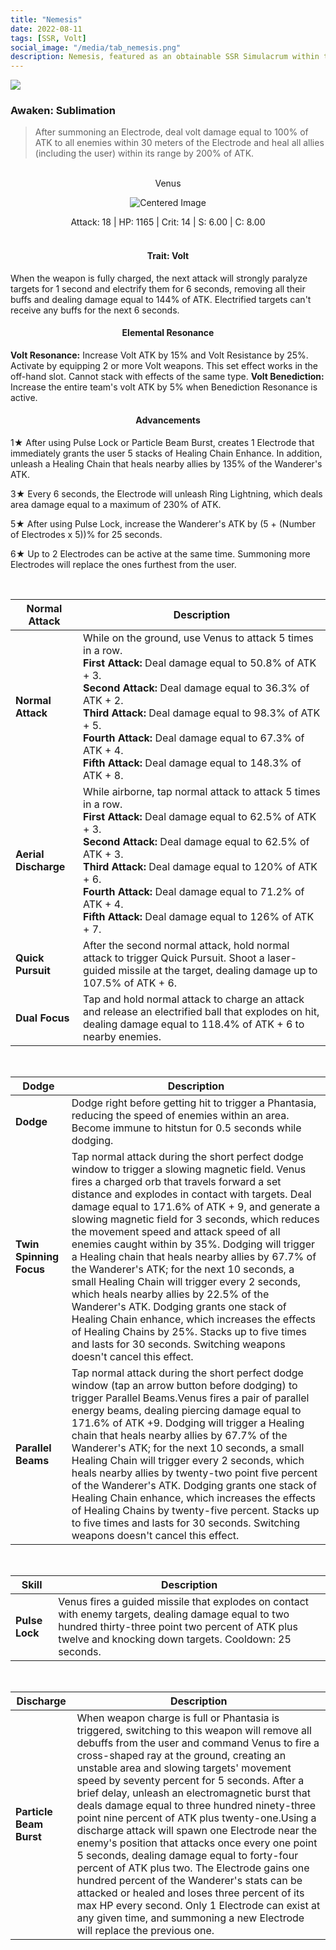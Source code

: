 ```yaml
---
title: "Nemesis"
date: 2022-08-11
tags: [SSR, Volt]
social_image: "/media/tab_nemesis.png"
description: Nemesis, featured as an obtainable SSR Simulacrum within the simulacrum system, associated with the weapon Venus.
---
```


![](https://i.postimg.cc/J0pgmVnC/Simulacrum-Nemesis-Awaken.png)

### Awaken: Sublimation

> After summoning an Electrode, deal volt damage equal to 100% of ATK to all enemies within 30 meters of the Electrode and heal all allies (including the user) within its range by 200% of ATK.

<br />

<center>Venus</center>
<p align="center">
<img src="https://i.postimg.cc/Rhcq2t9T/Icon-Weapon-Venus.webp" alt="Centered Image">
</p>
<center>
Attack: 18 | HP: 1165 | Crit: 14 | S: 6.00 | C: 8.00
</center>

<br />

<h4 style="text-align: center;"> Trait: Volt </h4>
When the weapon is fully charged, the next attack will strongly paralyze targets for 1 second and electrify them for 6 seconds, removing all their buffs and dealing damage equal to 144% of ATK. Electrified targets can't receive any buffs for the next 6 seconds.

<h4 style="text-align: center;"> Elemental Resonance </h4>

**Volt Resonance:** Increase Volt ATK by 15% and Volt Resistance by 25%. Activate by equipping 2 or more Volt weapons. This set effect works in the off-hand slot. Cannot stack with effects of the same type.
**Volt Benediction:** Increase the entire team's volt ATK by 5% when Benediction Resonance is active.

<h4 style="text-align: center;"> Advancements </h4>

1★ After using Pulse Lock or Particle Beam Burst, creates 1 Electrode that immediately grants the user 5 stacks of Healing Chain Enhance. In addition, unleash a Healing Chain that heals nearby allies by 135% of the Wanderer's ATK.

3★ Every 6 seconds, the Electrode will unleash Ring Lightning, which deals area damage equal to a maximum of 230% of ATK.

5★ After using Pulse Lock, increase the Wanderer's ATK by (5 + (Number of Electrodes x 5))% for 25 seconds.

6★ Up to 2 Electrodes can be active at the same time. Summoning more Electrodes will replace the ones furthest from the user.

<br />

| Normal Attack        | Description                                                                                                                                                                                                                                                                                                                                                                              |
| -------------------- | ---------------------------------------------------------------------------------------------------------------------------------------------------------------------------------------------------------------------------------------------------------------------------------------------------------------------------------------------------------------------------------------- |
| **Normal Attack**    | While on the ground, use Venus to attack 5 times in a row. <br /> **First Attack:** Deal damage equal to 50.8% of ATK + 3. <br /> **Second Attack:** Deal damage equal to 36.3% of ATK + 2. <br /> **Third Attack:** Deal damage equal to 98.3% of ATK + 5. <br /> **Fourth Attack:** Deal damage equal to 67.3% of ATK + 4. <br /> **Fifth Attack:** Deal damage equal to 148.3% of ATK + 8. |
| **Aerial Discharge** | While airborne, tap normal attack to attack 5 times in a row. <br /> **First Attack:** Deal damage equal to 62.5% of ATK + 3. <br /> **Second Attack:** Deal damage equal to 62.5% of ATK + 3. <br /> **Third Attack:** Deal damage equal to 120% of ATK + 6. <br /> **Fourth Attack:** Deal damage equal to 71.2% of ATK + 4. <br /> **Fifth Attack:** Deal damage equal to 126% of ATK + 7. |
| **Quick Pursuit**    | After the second normal attack, hold normal attack to trigger Quick Pursuit. Shoot a laser-guided missile at the target, dealing damage up to 107.5% of ATK + 6.                                                                                                                                                                                                                         |
| **Dual Focus**       | Tap and hold normal attack to charge an attack and release an electrified ball that explodes on hit, dealing damage equal to 118.4% of ATK + 6 to nearby enemies.                                                                                                                                                                                                                        |

<br />

| Dodge                   | Description                                                                                                                                                                                                                                                                                                                                                                                                                                                                                                                                                                                                                                                                                                                                                                                                                        |
| ----------------------- | ---------------------------------------------------------------------------------------------------------------------------------------------------------------------------------------------------------------------------------------------------------------------------------------------------------------------------------------------------------------------------------------------------------------------------------------------------------------------------------------------------------------------------------------------------------------------------------------------------------------------------------------------------------------------------------------------------------------------------------------------------------------------------------------------------------------------------------- |
| **Dodge**               | Dodge right before getting hit to trigger a Phantasia, reducing the speed of enemies within an area. Become immune to hitstun for 0.5 seconds while dodging.                                                                                                                                                                                                                                                                                                                                                                                                                                                                                                                                                                                                                                                                       |
| **Twin Spinning Focus** | Tap normal attack during the short perfect dodge window to trigger a slowing magnetic field. Venus fires a charged orb that travels forward a set distance and explodes in contact with targets. Deal damage equal to 171.6% of ATK + 9, and generate a slowing magnetic field for 3 seconds, which reduces the movement speed and attack speed of all enemies caught within by 35%. Dodging will trigger a Healing chain that heals nearby allies by 67.7% of the Wanderer's ATK; for the next 10 seconds, a small Healing Chain will trigger every 2 seconds, which heals nearby allies by 22.5% of the Wanderer's ATK. Dodging grants one stack of Healing Chain enhance, which increases the effects of Healing Chains by 25%. Stacks up to five times and lasts for 30 seconds. Switching weapons doesn't cancel this effect. |
| **Parallel Beams**      | Tap normal attack during the short perfect dodge window (tap an arrow button before dodging) to trigger Parallel Beams.Venus fires a pair of parallel energy beams, dealing piercing damage equal to 171.6% of ATK +9. Dodging will trigger a Healing chain that heals nearby allies by 67.7% of the Wanderer's ATK; for the next 10 seconds, a small Healing Chain will trigger every 2 seconds, which heals nearby allies by twenty-two point five percent of the Wanderer's ATK. Dodging grants one stack of Healing Chain enhance, which increases the effects of Healing Chains by twenty-five percent. Stacks up to five times and lasts for 30 seconds. Switching weapons doesn't cancel this effect.                                                                                                                       |

<br />

| Skill          | Description                                                                                                                                                                                                      |
| -------------- | ---------------------------------------------------------------------------------------------------------------------------------------------------------------------------------------------------------------- |
| **Pulse Lock** | Venus fires a guided missile that explodes on contact with enemy targets, dealing damage equal to two hundred thirty-three point two percent of ATK plus twelve and knocking down targets. Cooldown: 25 seconds. |

<br />

| Discharge               | Description                                                                                                                                                                                                                                                                                                                                                                                                                                                                                                                                                                                                                                                                                                                                                                                                                                                                          |
| ----------------------- | ------------------------------------------------------------------------------------------------------------------------------------------------------------------------------------------------------------------------------------------------------------------------------------------------------------------------------------------------------------------------------------------------------------------------------------------------------------------------------------------------------------------------------------------------------------------------------------------------------------------------------------------------------------------------------------------------------------------------------------------------------------------------------------------------------------------------------------------------------------------------------------ |
| **Particle Beam Burst** | When weapon charge is full or Phantasia is triggered, switching to this weapon will remove all debuffs from the user and command Venus to fire a cross-shaped ray at the ground, creating an unstable area and slowing targets' movement speed by seventy percent for 5 seconds. After a brief delay, unleash an electromagnetic burst that deals damage equal to three hundred ninety-three point nine percent of ATK plus twenty-one.Using a discharge attack will spawn one Electrode near the enemy's position that attacks once every one point 5 seconds, dealing damage equal to forty-four percent of ATK plus two. The Electrode gains one hundred percent of the Wanderer's stats can be attacked or healed and loses three percent of its max HP every second. Only 1 Electrode can exist at any given time, and summoning a new Electrode will replace the previous one. |
